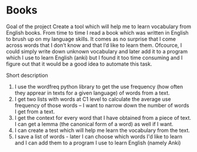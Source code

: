 # Books
Goal of the project
Create a tool which will help me to learn vocabulary from English books. 
From time to time I read a book which was written in English to brush up on my language skills. It comes as no surprise that I come across words that I don’t know and that I’d like to learn them. Ofcource, I could simply write down unknown vocabulary and later add it to a program which I use to learn English (anki) but I found it too time consuming and I figure out that it would be a good idea to automate this task. 

Short description
1. I use the wordfreq python library to get the use frequency (how often they apprear in texts for a given language) of words from a text.
2. I get two lists with words at C1 level to calculate the average use frequency of those words – I want to narrow down the number of words I get from a text.
3. I get the context for every word that I have obtained from a piece of text. I can get a lemma (the canonical form of a word) as well if I want. 
4. I can create a test which will help me learn the vocabulary from the text.
5. I save a list of words - later I can choose which words I'd like to learn and I can add them to a program I use to learn English (namely Anki)
